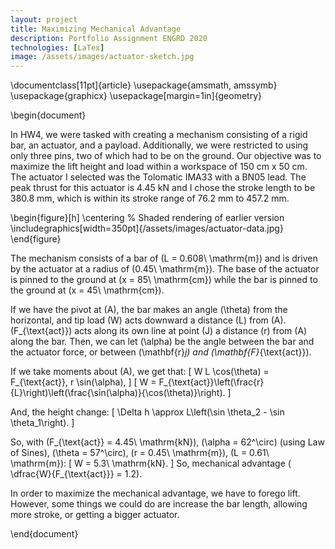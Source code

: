 ```yaml
---
layout: project
title: Maximizing Mechanical Advantage
description: Portfolio Assignment ENGRD 2020
technologies: [LaTex]
image: /assets/images/actuator-sketch.jpg
---
```


\documentclass[11pt]{article}
\usepackage{amsmath, amssymb}
\usepackage{graphicx}
\usepackage[margin=1in]{geometry}

\begin{document}

In HW4, we were tasked with creating a mechanism consisting of a rigid bar, an actuator, and a payload. Additionally, we were restricted to using only three pins, two of which had to be on the ground. Our objective was to maximize the lift height and load within a workspace of 150 cm x 50 cm. The actuator I selected was the Tolomatic IMA33 with a BN05 lead. The peak thrust for this actuator is 4.45 kN and I chose the stroke length to be 380.8 mm, which is within its stroke range of 76.2 mm to 457.2 mm.

\begin{figure}[h]
  \centering
  % Shaded rendering of earlier version
  \includegraphics[width=350pt]{/assets/images/actuator-data.jpg}
\end{figure}

The mechanism consists of a bar of \(L = 0.608\ \mathrm{m}\) and is driven by the actuator at a radius of \(0.45\ \mathrm{m}\). The base of the actuator is pinned to the ground at \(x = 85\ \mathrm{cm}\) while the bar is pinned to the ground at \(x = 45\ \mathrm{cm}\).

If we have the pivot at \(A\), the bar makes an angle \(\theta\) from the horizontal, and tip load \(W\) acts downward a distance \(L\) from \(A\). \(F_{\text{act}}\) acts along its own line at point \(J\) a distance \(r\) from \(A\) along the bar. Then, we can let \(\alpha\) be the angle between the bar and the actuator force, or between \(\mathbf{r}_j\) and \(\mathbf{F}_{\text{act}}\).

If we take moments about \(A\), we get that:
\[
  W L \cos(\theta) = F_{\text{act}}\, r \sin(\alpha),
\]
\[
  W = F_{\text{act}}\left(\frac{r}{L}\right)\left(\frac{\sin(\alpha)}{\cos(\theta)}\right).
\]

And, the height change:
\[
  \Delta h \approx L\left(\sin \theta_2 - \sin \theta_1\right).
\]

So, with \(F_{\text{act}} = 4.45\ \mathrm{kN}\), \(\alpha = 62^\circ\) (using Law of Sines), \(\theta = 57^\circ\), \(r = 0.45\ \mathrm{m}\), \(L = 0.61\ \mathrm{m}\):
\[
  W = 5.3\ \mathrm{kN}.
\]
So, mechanical advantage \( \dfrac{W}{F_{\text{act}}} = 1.2\).

In order to maximize the mechanical advantage, we have to forego lift. However, some things we could do are increase the bar length, allowing more stroke, or getting a bigger actuator.

\end{document}
